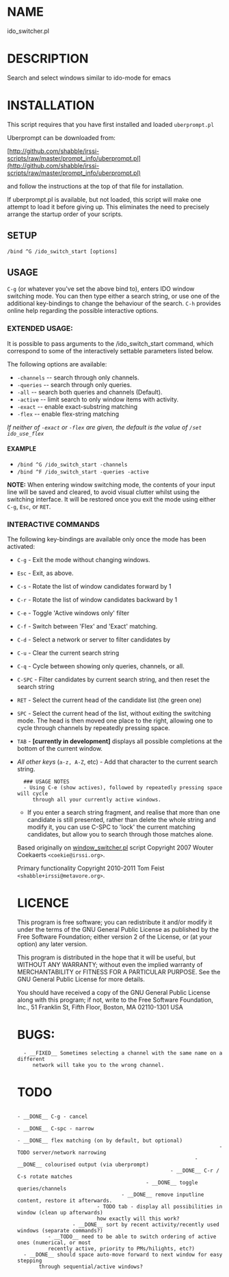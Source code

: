 # NAME

ido_switcher.pl

# DESCRIPTION 

Search and select windows similar to ido-mode for emacs

# INSTALLATION

This script requires that you have first installed and loaded `uberprompt.pl`

Uberprompt can be downloaded from:

[http://github.com/shabble/irssi-scripts/raw/master/prompt_info/uberprompt.pl](http://github.com/shabble/irssi-scripts/raw/master/prompt_info/uberprompt.pl)

and follow the instructions at the top of that file for installation.

If uberprompt.pl is available, but not loaded, this script will make one
attempt to load it before giving up.  This eliminates the need to precisely
arrange the startup order of your scripts.

## SETUP

`/bind ^G /ido_switch_start [options]`

## USAGE

`C-g` (or whatever you've set the above bind to), enters IDO window switching mode.
You can then type either a search string, or use one of the additional key-bindings
to change the behaviour of the search.  `C-h` provides online help regarding
the possible interactive options.

### EXTENDED USAGE:

It is possible to pass arguments to the /ido_switch_start command, which
correspond to some of the interactively settable parameters listed below.

The following options are available:

- `-channels` -- search through only channels.
- `-queries`  -- search through only queries.
- `-all`      -- search both queries and channels (Default).
- `-active`   -- limit search to only window items with activity.
- `-exact`    -- enable exact-substring matching
- `-flex`     -- enable flex-string matching

_If neither of `-exact` or `-flex` are given, the default is the value of
`/set ido_use_flex`_

#### EXAMPLE

- `/bind ^G /ido_switch_start -channels`
- `/bind ^F /ido_switch_start -queries -active`

__NOTE:__ When entering window switching mode, the contents of your input line will
be saved and cleared, to avoid visual clutter whilst using the switching
interface.  It will be restored once you exit the mode using either `C-g`, `Esc`,
or `RET`.

### INTERACTIVE COMMANDS

The following key-bindings are available only once the mode has been
activated:

- `C-g`   - Exit the mode without changing windows.
- `Esc`   - Exit, as above.
- `C-s`   - Rotate the list of window candidates forward by 1
- `C-r`   - Rotate the list of window candidates backward by 1
- `C-e`   - Toggle 'Active windows only' filter
- `C-f`   - Switch between 'Flex' and 'Exact' matching.
- `C-d`   - Select a network or server to filter candidates by
- `C-u`   - Clear the current search string
- `C-q`   - Cycle between showing only queries, channels, or all.
- `C-SPC` - Filter candidates by current search string, and then reset
                 the search string
- `RET`   - Select the current head of the candidate list (the green one)
- `SPC`   - Select the current head of the list, without exiting the
                 switching mode. The head is then moved one place to the right,
                 allowing one to cycle through channels by repeatedly pressing space.
- `TAB`   - __[currently in development]__ displays all possible completions
                 at the bottom of the current window.
- _All other keys_ (`a-z, A-Z`, etc) - Add that character to the current search
                        string.

        ### USAGE NOTES
        - Using C-e (show actives), followed by repeatedly pressing space will cycle
           through all your currently active windows.
    - If you enter a search string fragment, and realise that more than one candidate
       is still presented, rather than delete the whole string and modify it, you can
       use C-SPC to 'lock' the current matching candidates, but allow you to search
       through those matches alone.



    Based originally on [window_switcher.pl](http://scripts.irssi.org/scripts/window_switcher.pl) script Copyright 2007 Wouter Coekaerts
    `<coekie@irssi.org>`.

    Primary functionality Copyright 2010-2011 Tom Feist
    `<shabble+irssi@metavore.org>`.

    # LICENCE

    This program is free software; you can redistribute it and/or modify
    it under the terms of the GNU General Public License as published by
    the Free Software Foundation; either version 2 of the License, or
    (at your option) any later version.

    This program is distributed in the hope that it will be useful,
    but WITHOUT ANY WARRANTY; without even the implied warranty of
    MERCHANTABILITY or FITNESS FOR A PARTICULAR PURPOSE.  See the
    GNU General Public License for more details.

    You should have received a copy of the GNU General Public License
    along with this program; if not, write to the Free Software
    Foundation, Inc., 51 Franklin St, Fifth Floor, Boston, MA  02110-1301  USA

    # BUGS:

        - __FIXED__ Sometimes selecting a channel with the same name on a different
           network will take you to the wrong channel.

    # TODO

                                                                                                - __DONE__ C-g - cancel
                                                                                        - __DONE__ C-spc - narrow
                                                                                - __DONE__ flex matching (on by default, but optional)
                                                                        - TODO server/network narrowing
                                                                - __DONE__ colourised output (via uberprompt)
                                                        - __DONE__ C-r / C-s rotate matches
                                                - __DONE__ toggle queries/channels
                                        - __DONE__ remove inputline content, restore it afterwards.
                                - TODO tab - display all possibilities in window (clean up afterwards)
                                how exactly will this work?
                        - __DONE__ sort by recent activity/recently used windows (separate commands?)
                - __TODO__ need to be able to switch ordering of active ones (numerical, or most
                recently active, priority to PMs/hilights, etc?)
        - __DONE__ should space auto-move forward to next window for easy stepping
             through sequential/active windows?